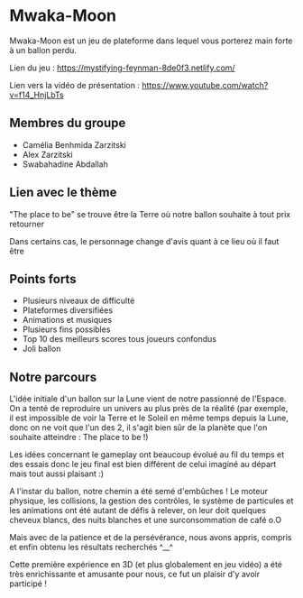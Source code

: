 # Mwaka-Moon

Mwaka-Moon est un jeu de plateforme dans lequel vous porterez main forte à un ballon perdu.

Lien du jeu : https://mystifying-feynman-8de0f3.netlify.com/

Lien vers la vidéo de présentation : https://www.youtube.com/watch?v=f14_HnjLbTs

## Membres du groupe 

- Camélia Benhmida Zarzitski
- Alex Zarzitski
- Swabahadine Abdallah
 
## Lien avec le thème

"The place to be" se trouve être la Terre où notre ballon souhaite à tout prix retourner

Dans certains cas, le personnage change d'avis quant à ce lieu où il faut être

## Points forts
 
- Plusieurs niveaux de difficulté
- Plateformes diversifiées
- Animations et musiques
- Plusieurs fins possibles 
- Top 10 des meilleurs scores tous joueurs confondus  
- Joli ballon 

## Notre parcours

L'idée initiale d'un ballon sur la Lune vient de notre passionné de l'Espace. On a tenté de reproduire 
un univers au plus près de la réalité (par exemple, il est impossible de voir la Terre et le Soleil en 
même temps depuis la Lune, donc on ne voit que l'un des 2, il s'agit bien sûr de la planète que l'on souhaite atteindre  : The place to be !) 

Les idées concernant le gameplay ont beaucoup évolué au fil du temps et des essais donc le jeu final est bien différent de celui
imaginé au départ mais tout aussi plaisant :) 

A l'instar du ballon, notre chemin a été semé d'embûches ! Le moteur physique, les collisions, la gestion des contrôles, le système de particules 
et les animations ont été autant de défis à relever, on leur doit quelques cheveux blancs, des nuits blanches et une surconsommation de café o.O 

Mais avec de la patience et de la persévérance, nous avons appris, compris et enfin obtenu les résultats recherchés ^__^

Cette première expérience en 3D (et plus globalement en jeu vidéo) a été très enrichissante et amusante pour nous, ce fut un plaisir d'y avoir participé ! 
